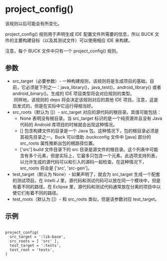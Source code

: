 # project_config()

该规则以后可能会有所变化。

project_config() 规则用于声明生成 IDE 配置文件所需要的信息，所以 BUCK 文件的主要构建目标（以及其测试文件）可以使用相应 IDE 来构建。

注意，每个 BUCK 文件中只有一个 project_config() 规则。

## 参数

- src_target（必要参数）- 一种构建规则，该规则将是生成项目的基础。目前，它必须是下列之一：java_library()，java_test()，android_library() 或者 android_binary()。生成的 IDE 项目类型将会对应规则的类型。<br>
&nbsp;同样地，该规则的 deps 将会决定该规则对应的其他 IDE 项目。注意，这是启发式的，但是在实际中它运行得相当好。
- src_roots（默认为 []）- src_target 对应的源代码的根目录。其值可能包括：
	- None 表明没有根目录。当 src_target 标识的是一个纯资源并且没有 Java 代码的 Android 库项目的时候就会出现这种情况。
	- [] 包含构建文件的目录是一个 Java 包。这种情况下，包的根目录必须是其祖先目录之一。Buck 可以借助 .buckconfig 文件中 [java] 部分的 src_roots 属性推断出包的根路径位置。
	- ['src'] build 文件目录下的 src 目录是源文件的根目录。这个列表中可能含有多个元素，但是实际上，它最多只包含一个元素。此选项支持列表，以允许生成的源代码可以和引入的源码一起检查。在这种情况下，src_roots 将会是 ['src', 'src-gen']。
- test_target（默认为 None）- 如果声明了，就会为 src_target 生成一个配套的测试项目。在 Intelli J 里，源代码和测试代码可以放在同一个模块中，但是有着不同的路径。在 Eclipse 里，源代码和测试代码通常放在分离的项目中以使它们有着不同的路径。
- test_roots（默认为 []）- 和 src_roots 类似，但是该参数对应 test_target。

## 示例

~~~

project_config(
  src_target = ':lib-base',
  src_roots = [ 'src' ],
  test_target = ':tests',
  test_root = 'tests',
)

~~~
